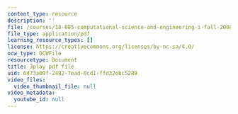 ```yaml
---
content_type: resource
description: ''
file: /courses/18-085-computational-science-and-engineering-i-fall-2008/6473a00f24827ead0cd1ffd32ebc5289_mhLI51d9LDc.pdf
file_type: application/pdf
learning_resource_types: []
license: https://creativecommons.org/licenses/by-nc-sa/4.0/
ocw_type: OCWFile
resourcetype: Document
title: 3play pdf file
uid: 6473a00f-2482-7ead-0cd1-ffd32ebc5289
video_files:
  video_thumbnail_file: null
video_metadata:
  youtube_id: null
---
```

